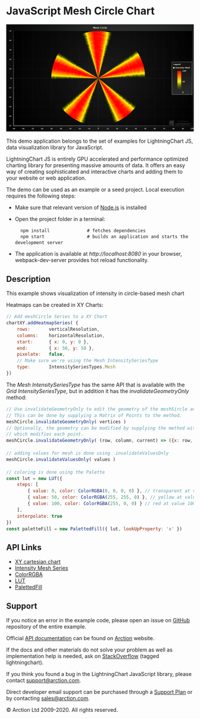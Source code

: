 # JavaScript Mesh Circle Chart

![JavaScript Mesh Circle Chart](meshCircle.png)

This demo application belongs to the set of examples for LightningChart JS, data visualization library for JavaScript.

LightningChart JS is entirely GPU accelerated and performance optimized charting library for presenting massive amounts of data. It offers an easy way of creating sophisticated and interactive charts and adding them to your website or web application.

The demo can be used as an example or a seed project. Local execution requires the following steps:

- Make sure that relevant version of [Node.js](https://nodejs.org/en/download/) is installed
- Open the project folder in a terminal:

        npm install              # fetches dependencies
        npm start                # builds an application and starts the development server

- The application is available at *http://localhost:8080* in your browser, webpack-dev-server provides hot reload functionality.


## Description

This example shows visualization of intensity in circle-based mesh chart

Heatmaps can be created in XY Charts:
```javascript
// Add meshCircle Series to a XY Chart
chartXY.addHeatmapSeries( {
    rows:       verticalResolution,
    columns:    horizontalResolution,
    start:      { x: 0, y: 0 },
    end:        { x: 50, y: 50 },
    pixelate:   false,
    // Make sure we're using the Mesh IntensitySeriesType
    type:       IntensitySeriesTypes.Mesh
})
```

The *Mesh IntensitySeriesType* has the same API that is available with the *Grid IntensitySeriesType*, but in addition it has the *invalidateGeometryOnly* method:

```javascript
// Use invalidateGeometryOnly to edit the geometry of the meshSircle and invalidate it.
// This can be done by supplying a Matrix of Points to the method.
meshCircle.invalidateGeometryOnly( vertices )
// Optionally, the geometry can be modified by supplying the method with a callback
// which modifies each point.
meshCircle.invalidateGeometryOnly( (row, column, current) => ({x: row, y: column}) )

// adding values for mesh is done using  invalidateValuesOnly
meshCircle.invalidateValuesOnly( values )

// coloring is done using the Palette
const lut = new LUT({
    steps: [
        { value: 0, color: ColorRGBA(0, 0, 0, 0) }, // transparent at value 0
        { value: 50, color: ColorRGBA(255, 255, 0) }, // yellow at value 50
        { value: 100, color: ColorRGBA(255, 0, 0) } // red at value 100
    ],
    interpolate: true
})
const paletteFill = new PalettedFill({ lut, lookUpProperty: 'x' })
```


## API Links

* [XY cartesian chart]
* [Intensity Mesh Series]
* [ColorRGBA]
* [LUT]
* [PalettedFill]


## Support

If you notice an error in the example code, please open an issue on [GitHub][0] repository of the entire example.

Official [API documentation][1] can be found on [Arction][2] website.

If the docs and other materials do not solve your problem as well as implementation help is needed, ask on [StackOverflow][3] (tagged lightningchart).

If you think you found a bug in the LightningChart JavaScript library, please contact support@arction.com.

Direct developer email support can be purchased through a [Support Plan][4] or by contacting sales@arction.com.

[0]: https://github.com/Arction/
[1]: https://www.arction.com/lightningchart-js-api-documentation/
[2]: https://www.arction.com
[3]: https://stackoverflow.com/questions/tagged/lightningchart
[4]: https://www.arction.com/support-services/

© Arction Ltd 2009-2020. All rights reserved.


[XY cartesian chart]: https://www.arction.com/lightningchart-js-api-documentation/v3.3.0/classes/chartxy.html
[Intensity Mesh Series]: https://www.arction.com/lightningchart-js-api-documentation/v3.3.0/classes/intensitymeshseries.html
[ColorRGBA]: https://www.arction.com/lightningchart-js-api-documentation/v3.3.0/globals.html#colorrgba
[LUT]: https://www.arction.com/lightningchart-js-api-documentation/v3.3.0/classes/lut.html
[PalettedFill]: https://www.arction.com/lightningchart-js-api-documentation/v3.3.0/classes/palettedfill.html

